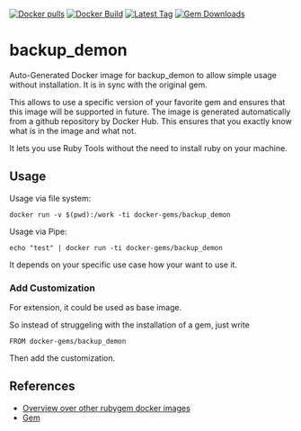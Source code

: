 [![Docker pulls](https://img.shields.io/docker/pulls/rubygem/backup_demon.svg)](https://hub.docker.com/r/rubygem/backup_demon/)
[![Docker Build](https://img.shields.io/docker/automated/rubygem/backup_demon.svg)](https://hub.docker.com/r/rubygem/backup_demon/)
[![Latest Tag](https://img.shields.io/github/tag/docker-rubygem/backup_demon.svg)](https://hub.docker.com/r/rubygem/backup_demon/)
[![Gem Downloads](https://img.shields.io/gem/dt/backup_demon.svg)](https://rubygems.org/gems/backup_demon/)
# backup_demon

Auto-Generated Docker image for backup_demon to allow simple usage without installation.
It is in sync with the original gem.

This allows to use a specific version of your favorite gem and ensures that this image will be supported in future.
The image is generated automatically from a github repository by Docker Hub.
This ensures that you exactly know what is in the image and what not.

It lets you use Ruby Tools without the need to install ruby on your machine.

## Usage

Usage via file system:

`docker run -v $(pwd):/work -ti docker-gems/backup_demon`

Usage via Pipe:

`echo "test" | docker run -ti docker-gems/backup_demon`

It depends on your specific use case how your want to use it.

### Add Customization

For extension, it could be used as base image.

So instead of struggeling with the installation of a gem, just write

`FROM docker-gems/backup_demon`

Then add the customization.

## References

 - [Overview over other rubygem docker images](https://github.com/thinkbot/docker-rubygem)
 - [Gem](https://rubygems.org/gems/backup_demon/)
